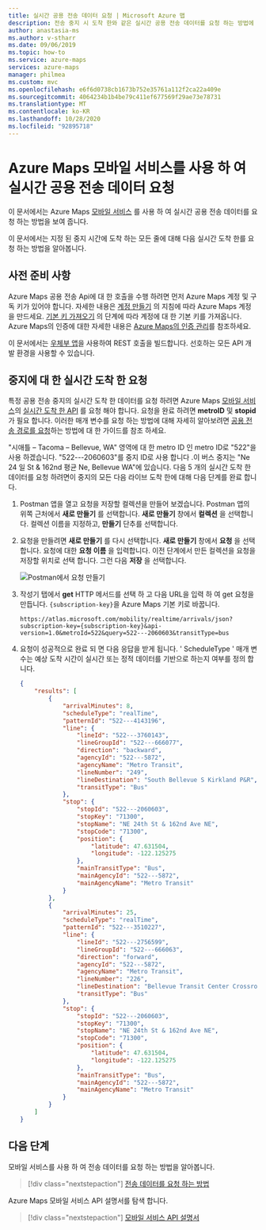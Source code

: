 ```yaml
---
title: 실시간 공용 전송 데이터 요청 | Microsoft Azure 맵
description: 전송 중지 시 도착 한와 같은 실시간 공용 전송 데이터를 요청 하는 방법에 대해 알아봅니다. 이 목적을 위해 Azure Maps 모바일 서비스를 사용 하는 방법을 참조 하세요.
author: anastasia-ms
ms.author: v-stharr
ms.date: 09/06/2019
ms.topic: how-to
ms.service: azure-maps
services: azure-maps
manager: philmea
ms.custom: mvc
ms.openlocfilehash: e6f6d0738cb1673b752e35761a112f2ca22a409e
ms.sourcegitcommit: 4064234b1b4be79c411ef677569f29ae73e78731
ms.translationtype: MT
ms.contentlocale: ko-KR
ms.lasthandoff: 10/28/2020
ms.locfileid: "92895718"
---
```

# <a name="request-real-time-public-transit-data-using-the-azure-maps-mobility-service"></a>Azure Maps 모바일 서비스를 사용 하 여 실시간 공용 전송 데이터 요청

이 문서에서는 Azure Maps [모바일 서비스](/rest/api/maps/mobility) 를 사용 하 여 실시간 공용 전송 데이터를 요청 하는 방법을 보여 줍니다.

이 문서에서는 지정 된 중지 시간에 도착 하는 모든 줄에 대해 다음 실시간 도착 한를 요청 하는 방법을 알아봅니다.

## <a name="prerequisites"></a>사전 준비 사항

Azure Maps 공용 전송 Api에 대 한 호출을 수행 하려면 먼저 Azure Maps 계정 및 구독 키가 있어야 합니다. 자세한 내용은 [계정 만들기](quick-demo-map-app.md#create-an-azure-maps-account) 의 지침에 따라 Azure Maps 계정을 만드세요. [기본 키 가져오기](quick-demo-map-app.md#get-the-primary-key-for-your-account) 의 단계에 따라 계정에 대 한 기본 키를 가져옵니다. Azure Maps의 인증에 대한 자세한 내용은 [Azure Maps의 인증 관리](./how-to-manage-authentication.md)를 참조하세요.

이 문서에서는 [우체부 앱](https://www.getpostman.com/apps)을 사용하여 REST 호출을 빌드합니다. 선호하는 모든 API 개발 환경을 사용할 수 있습니다.

## <a name="request-real-time-arrivals-for-a-stop"></a>중지에 대 한 실시간 도착 한 요청

특정 공용 전송 중지의 실시간 도착 한 데이터를 요청 하려면 Azure Maps [모바일 서비스](/rest/api/maps/mobility)의 [실시간 도착 한 API](/rest/api/maps/mobility/getrealtimearrivalspreview) 를 요청 해야 합니다. 요청을 완료 하려면 **metroID** 및 **stopid** 가 필요 합니다. 이러한 매개 변수를 요청 하는 방법에 대해 자세히 알아보려면 [공용 전송 경로를 요청](./how-to-request-transit-data.md)하는 방법에 대 한 가이드를 참조 하세요.

"시애틀 – Tacoma – Bellevue, WA" 영역에 대 한 metro ID 인 metro ID로 "522"을 사용 하겠습니다. "522---2060603"를 중지 ID로 사용 합니다 .이 버스 중지는 "Ne 24 일 St & 162nd 평균 Ne, Bellevue WA"에 있습니다. 다음 5 개의 실시간 도착 한 데이터를 요청 하려면이 중지의 모든 다음 라이브 도착 한에 대해 다음 단계를 완료 합니다.

1. Postman 앱을 열고 요청을 저장할 컬렉션을 만들어 보겠습니다. Postman 앱의 위쪽 근처에서 **새로 만들기** 를 선택합니다. **새로 만들기** 창에서 **컬렉션** 을 선택합니다.  컬렉션 이름을 지정하고, **만들기** 단추를 선택합니다.

2. 요청을 만들려면 **새로 만들기** 를 다시 선택합니다. **새로 만들기** 창에서 **요청** 을 선택합니다. 요청에 대한 **요청 이름** 을 입력합니다. 이전 단계에서 만든 컬렉션을 요청을 저장할 위치로 선택 합니다. 그런 다음 **저장** 을 선택합니다.

    ![Postman에서 요청 만들기](./media/how-to-request-transit-data/postman-new.png)

3. 작성기 탭에서 **get** HTTP 메서드를 선택 하 고 다음 URL을 입력 하 여 get 요청을 만듭니다. `{subscription-key}`을 Azure Maps 기본 키로 바꿉니다.

    ```HTTP
    https://atlas.microsoft.com/mobility/realtime/arrivals/json?subscription-key={subscription-key}&api-version=1.0&metroId=522&query=522---2060603&transitType=bus
    ```

4. 요청이 성공적으로 완료 되 면 다음 응답을 받게 됩니다.  ' ScheduleType ' 매개 변수는 예상 도착 시간이 실시간 또는 정적 데이터를 기반으로 하는지 여부를 정의 합니다.

    ```JSON
    {
        "results": [
            {
                "arrivalMinutes": 8,
                "scheduleType": "realTime",
                "patternId": "522---4143196",
                "line": {
                    "lineId": "522---3760143",
                    "lineGroupId": "522---666077",
                    "direction": "backward",
                    "agencyId": "522---5872",
                    "agencyName": "Metro Transit",
                    "lineNumber": "249",
                    "lineDestination": "South Bellevue S Kirkland P&R",
                    "transitType": "Bus"
                },
                "stop": {
                    "stopId": "522---2060603",
                    "stopKey": "71300",
                    "stopName": "NE 24th St & 162nd Ave NE",
                    "stopCode": "71300",
                    "position": {
                        "latitude": 47.631504,
                        "longitude": -122.125275
                    },
                    "mainTransitType": "Bus",
                    "mainAgencyId": "522---5872",
                    "mainAgencyName": "Metro Transit"
                }
            },
            {
                "arrivalMinutes": 25,
                "scheduleType": "realTime",
                "patternId": "522---3510227",
                "line": {
                    "lineId": "522---2756599",
                    "lineGroupId": "522---666063",
                    "direction": "forward",
                    "agencyId": "522---5872",
                    "agencyName": "Metro Transit",
                    "lineNumber": "226",
                    "lineDestination": "Bellevue Transit Center Crossroads",
                    "transitType": "Bus"
                },
                "stop": {
                    "stopId": "522---2060603",
                    "stopKey": "71300",
                    "stopName": "NE 24th St & 162nd Ave NE",
                    "stopCode": "71300",
                    "position": {
                        "latitude": 47.631504,
                        "longitude": -122.125275
                    },
                    "mainTransitType": "Bus",
                    "mainAgencyId": "522---5872",
                    "mainAgencyName": "Metro Transit"
                }
            }
        ]
    }
    ```

## <a name="next-steps"></a>다음 단계

모바일 서비스를 사용 하 여 전송 데이터를 요청 하는 방법을 알아봅니다.

> [!div class="nextstepaction"]
> [전송 데이터를 요청 하는 방법](how-to-request-transit-data.md)

Azure Maps 모바일 서비스 API 설명서를 탐색 합니다.

> [!div class="nextstepaction"]
> [모바일 서비스 API 설명서](/rest/api/maps/mobility)